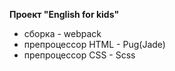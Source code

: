 **Проект "English for kids"**

* сборка - webpack
* препроцессор HTML - Pug(Jade)
* препроцессор CSS -  Scss